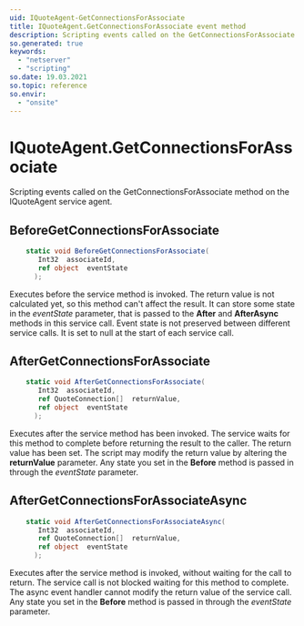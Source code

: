 ```yaml
---
uid: IQuoteAgent-GetConnectionsForAssociate
title: IQuoteAgent.GetConnectionsForAssociate event method
description: Scripting events called on the GetConnectionsForAssociate method on the IQuoteAgent service agent.
so.generated: true
keywords:
  - "netserver"
  - "scripting"
so.date: 19.03.2021
so.topic: reference
so.envir:
  - "onsite"
---
```

# IQuoteAgent.GetConnectionsForAssociate

Scripting events called on the <see cref='M:SuperOffice.CRM.Services.IQuoteAgent.GetConnectionsForAssociate'>GetConnectionsForAssociate</see> method on the <see cref='IQuoteAgent'>IQuoteAgent</see>  service agent.

## BeforeGetConnectionsForAssociate
```cs
    static void BeforeGetConnectionsForAssociate(
       Int32  associateId,
       ref object  eventState
      );
```
Executes before the service method is invoked.
The return value is not calculated yet, so this method can't affect the result.
It can store some state in the *eventState* parameter, that is passed to the **After** and **AfterAsync** methods in this service call.
Event state is not preserved between different service calls. It is set to null at the start of each service call.
## AfterGetConnectionsForAssociate
```cs
    static void AfterGetConnectionsForAssociate(
       Int32  associateId,
       ref QuoteConnection[]  returnValue,
       ref object  eventState
      );
```
Executes after the service method has been invoked. The service waits for this method to complete before returning the result to the caller.
The return value has been set. The script may modify the return value by altering the **returnValue** parameter.
Any state you set in the **Before** method is passed in through the *eventState* parameter.
## AfterGetConnectionsForAssociateAsync
```cs
    static void AfterGetConnectionsForAssociateAsync(
       Int32  associateId,
       ref QuoteConnection[]  returnValue,
       ref object  eventState
      );
```
Executes after the service method is invoked, without waiting for the call to return.
The service call is not blocked waiting for this method to complete.
The async event handler cannot modify the return value of the service call.
Any state you set in the **Before** method is passed in through the *eventState* parameter.

